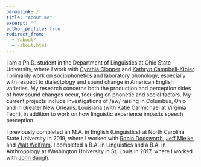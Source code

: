 ```yaml
---
permalink: /
title: "About me"
excerpt: ""
author_profile: true
redirect_from: 
  - /about/
  - /about.html
---
```


I am a Ph.D. student in the Department of Linguistics at Ohio State University, where I work with [Cynthia Clopper](https://linguistics.osu.edu/people/clopper.1) and [Kathryn Campbell-Kibler](https://linguistics.osu.edu/people/campbellkibler.1). I primarily work on sociophonetics and laboratory phonology, especially with respect to dialectology and sound change in American English varieties. My research concerns both the production and perception sides of how sound changes occur, focusing on phonetic and social factors. My current projects include investigations of /aw/ raising in Columbus, Ohio and in Greater New Orleans, Louisiana (with [Katie Carmichael](https://liberalarts.vt.edu/departments-and-schools/department-of-english/faculty/katie-carmichael.html) at Virginia Tech), in addition to work on how linguistic experience impacts speech perception.

I previously completed an M.A. in English (Linguistics) at North Carolina State University in 2019, where I worked with [Robin Dodsworth](https://chass.ncsu.edu/people/rmdodswo/), [Jeff Mielke](https://chass.ncsu.edu/people/jimielke/), and [Walt Wolfram](https://chass.ncsu.edu/people/wolfram/). I completed a B.A. in Linguistics and a B.A. in Anthropology at Washington University in St. Louis in 2017, where I worked with [John Baugh](https://psych.wustl.edu/people/john-baugh).



